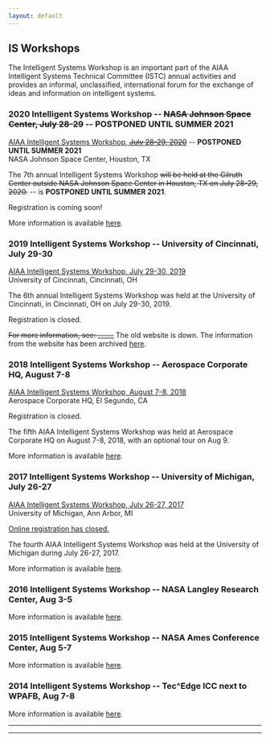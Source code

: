 ```yaml
---
layout: default
---
```


## IS Workshops

The Intelligent Systems Workshop is an important part of the AIAA Intelligent Systems Technical Committee (ISTC) annual activities and provides an informal, unclassified, international forum for the exchange of ideas and information on intelligent systems.

### 2020 Intelligent Systems Workshop -- <strike>NASA Johnson Space Center, July 28-29</strike> -- POSTPONED UNTIL SUMMER 2021

<a href="/2020_IS_Workshop.html">AIAA Intelligent Systems Workshop, <strike>July 28-29, 2020</strike></a> -- <b>POSTPONED UNTIL SUMMER 2021</b><br>
NASA Johnson Space Center, Houston, TX

The 7th annual Intelligent Systems Workshop <strike>will be held at the Gilruth Center outside NASA Johnson Space Center in Houston, TX on July 28-29, 2020.</strike> -- is <b>POSTPONED UNTIL SUMMER 2021</b>.

Registration is coming soon! <!-- a href="xx" Online registration is now open! There is a $100 registration fee that covers on-site meals and snacks for the event. -->

More information is available <a href="/2020_IS_Workshop.html">here</a>.

### 2019 Intelligent Systems Workshop -- University of Cincinnati, July 29-30

<a href="https://istcws2019.org/">AIAA Intelligent Systems Workshop, July 29-30, 2019</a><br>
University of Cincinnati, Cincinnati, OH

The 6th annual Intelligent Systems Workshop was held at the University of Cincinnati, in Cincinnati, OH on July 29-30, 2019.

Registration is closed. <!--See: <a href="https://istcws2019.org/registration/"></a> -->

<strike>For more information, see: _____</strike> The old website is down. The information from the website has been archived <a href="/2019_IS_Workshop.html">here</a>.

### 2018 Intelligent Systems Workshop -- Aerospace Corporate HQ, August 7-8

<a href="/2018_IS_Workshop.html">AIAA Intelligent Systems Workshop, August 7-8, 2018</a><br>
Aerospace Corporate HQ, El Segundo, CA

Registration is closed. <!-- a href="http://www.cvent.com/d/2gqm6s" Online registration is now open! There is a $100 registration fee that covers on-site meals and snacks for the event. -->

The fifth AIAA Intelligent Systems Workshop was held at Aerospace Corporate HQ on August 7-8, 2018, with an optional tour on Aug 9.

More information is available <a href="/2018_IS_Workshop.html">here</a>.

### 2017 Intelligent Systems Workshop -- University of Michigan, July 26-27

<a href="/2017_IS_Workshop.html">AIAA Intelligent Systems Workshop, July 26-27, 2017</a><br>
University of Michigan, Ann Arbor, MI

<u>Online registration has closed.</u> <!-- Online registration is now open! There is a $150 registration fee that covers continental breakfasts, lunches and drinks/snacks for the event. -->

The fourth AIAA Intelligent Systems Workshop was held at the University of Michigan during July 26-27, 2017.

More information is available <a href="/2017_IS_Workshop.html">here</a>.

### 2016 Intelligent Systems Workshop -- NASA Langley Research Center, Aug 3-5

More information is available <a href="/2016_IS_Workshop.html">here</a>.

### 2015 Intelligent Systems Workshop -- NASA Ames Conference Center, Aug 5-7

More information is available <a href="/2015_IS_Workshop.html">here</a>.

### 2014 Intelligent Systems Workshop -- Tec^Edge ICC next to WPAFB, Aug 7-8

More information is available <a href="/2014_IS_Workshop.html">here</a>.

* * *
* * *

<!-- --end-of-page-- -->
